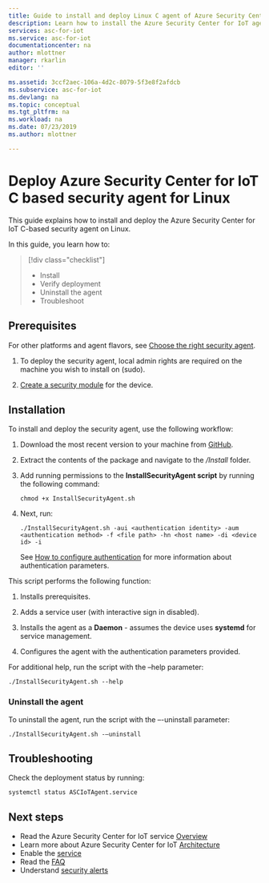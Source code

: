 ```yaml
---
title: Guide to install and deploy Linux C agent of Azure Security Center for IoT agent| Microsoft Docs
description: Learn how to install the Azure Security Center for IoT agent on both 32-bit and 64-bit Linux. 
services: asc-for-iot
ms.service: asc-for-iot
documentationcenter: na
author: mlottner
manager: rkarlin
editor: ''

ms.assetid: 3ccf2aec-106a-4d2c-8079-5f3e8f2afdcb
ms.subservice: asc-for-iot
ms.devlang: na
ms.topic: conceptual
ms.tgt_pltfrm: na
ms.workload: na
ms.date: 07/23/2019
ms.author: mlottner

---
```

# Deploy Azure Security Center for IoT C based security agent for Linux

This guide explains how to install and deploy the Azure Security Center for IoT C-based security agent on Linux.

In this guide, you learn how to: 
> [!div class="checklist"]
> * Install
> * Verify deployment
> * Uninstall the agent
> * Troubleshoot 

## Prerequisites

For other platforms and agent flavors, see [Choose the right security agent](how-to-deploy-agent.md).

1. To deploy the security agent, local admin rights are required on the machine you wish to install on (sudo).

1. [Create a security module](quickstart-create-security-twin.md) for the device.

## Installation 

To install and deploy the security agent, use the following workflow:


1. Download the most recent version to your machine from [GitHub](https://aka.ms/iot-security-github-c).

1. Extract the contents of the package and navigate to the _/Install_ folder.

1. Add running permissions to the **InstallSecurityAgent script** by running the following command:
    
   ```
   chmod +x InstallSecurityAgent.sh
   ```

1. Next, run: 

   ```
   ./InstallSecurityAgent.sh -aui <authentication identity> -aum <authentication method> -f <file path> -hn <host name> -di <device id> -i
   ```
   
   See [How to configure authentication](concept-security-agent-authentication-methods.md) for more information about authentication parameters.

This script performs the following function:

1. Installs prerequisites.

2. Adds a service user (with interactive sign in disabled).

3. Installs the agent as a **Daemon** - assumes the device uses **systemd** for service management.

4. Configures the agent with the authentication parameters provided. 

For additional help, run the script with the –help parameter: 
    
    ./InstallSecurityAgent.sh --help

### Uninstall the agent

To uninstall the agent, run the script with the –-uninstall parameter:

    ./InstallSecurityAgent.sh -–uninstall

## Troubleshooting
Check the deployment status by running:

    systemctl status ASCIoTAgent.service


## Next steps
- Read the Azure Security Center for IoT service [Overview](overview.md)
- Learn more about Azure Security Center for IoT [Architecture](architecture.md)
- Enable the [service](quickstart-onboard-iot-hub.md)
- Read the [FAQ](resources-frequently-asked-questions.md)
- Understand [security alerts](concept-security-alerts.md)